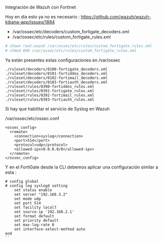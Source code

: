 Integración de Wazuh con Fortinet

Hoy en dia esto ya no es necesario : https://github.com/wazuh/wazuh-kibana-app/issues/1884

- /var/ossec/etc/decoders/custom_fortigate_decoders.xml
- /var/ossec/etc/rules/custom_fortigate_rules.xml

```bash
# chown root:wazuh /var/ossec/etc/rules/custom_fortigate_rules.xml
# chmod 660 /var/ossec/etc/rules/custom_fortigate_rules.xml
```


Ya están presentes estas configuraciones en /var/ossec

```
./ruleset/decoders/0100-fortigate_decoders.xml
./ruleset/decoders/0101-fortiddos_decoders.xml
./ruleset/decoders/0102-fortimail_decoders.xml
./ruleset/decoders/0103-fortiauth_decoders.xml
./ruleset/rules/0390-fortiddos_rules.xml
./ruleset/rules/0391-fortigate_rules.xml
./ruleset/rules/0392-fortimail_rules.xml
./ruleset/rules/0393-fortiauth_rules.xml
```

Si hay que habilitar el servicio de Syslog en Wazuh

/var/ossec/etc/ossec.conf
```
<ossec_config>
  <remote>
    <connection>syslog</connection>
    <port>514</port>
    <protocol>udp</protocol>
    <allowed-ips>0.0.0.0/0</allowed-ips>
  </remote>
</ossec_config>
```
Y en el FortiGate desde la CLI debemos aplicar una configuración similar a esta :
```
# config global
# config log syslogd setting
    set status enable
    set server "192.168.3.2"
    set mode udp
    set port 514
    set facility local7
    set source-ip '192.168.2.1'
    set format default
    set priority default
    set max-log-rate 0
    set interface-select-method auto
end
``
